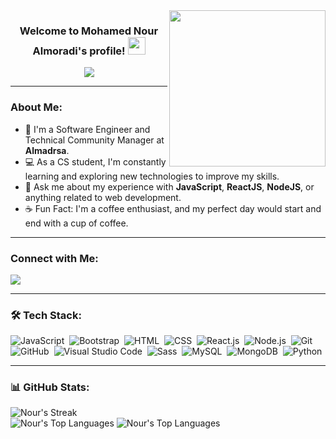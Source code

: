 <img width="250" align="right" src="https://c.tenor.com/_DOBjnGspYAAAAAM/code-coding.gif">

<h3 align="center">
  Welcome to Mohamed Nour Almoradi's profile!
  <img src="https://media.giphy.com/media/hvRJCLFzcasrR4ia7z/giphy.gif" width="28">
</h3>

<p align="center">
  <a href="https://github.com/DenverCoder1/readme-typing-svg"><img src="https://readme-typing-svg.herokuapp.com/?lines=Front-End%20Web%20Developer;Always%20Learning%20New%20Things&font=Fira%20Code&center=true&width=440&height=45&color=f75c7e&vCenter=true&size=22"></a>
</p> 

---

### About Me:
- 🏢 I'm a Software Engineer and Technical Community Manager at **Almadrsa**.  
- 💻 As a CS student, I'm constantly learning and exploring new technologies to improve my skills.  
- 💬 Ask me about my experience with **JavaScript**, **ReactJS**, **NodeJS**, or anything related to web development.  
- ☕ Fun Fact: I'm a coffee enthusiast, and my perfect day would start and end with a cup of coffee.  

---

### Connect with Me:
<a href="https://www.linkedin.com/in/nour-morad-965591262/" target="_blank">
  <img src="https://img.shields.io/badge/-Nour%20Almoradi-0077B5?style=for-the-badge&logo=Linkedin&logoColor=white"/>
</a>

---

### 🛠 Tech Stack:
![JavaScript](https://img.shields.io/badge/-JavaScript-05122A?style=flat&logo=javascript)&nbsp;
![Bootstrap](https://img.shields.io/badge/-Bootstrap-05122A?style=flat&logo=bootstrap&logoColor=563D7C)&nbsp;
![HTML](https://img.shields.io/badge/-HTML-05122A?style=flat&logo=HTML5)&nbsp;
![CSS](https://img.shields.io/badge/-CSS-05122A?style=flat&logo=CSS3&logoColor=1572B6)&nbsp;
![React.js](https://img.shields.io/badge/-React-05122A?style=flat&logo=react)&nbsp;
![Node.js](https://img.shields.io/badge/-Node.js-05122A?style=flat&logo=node.js&logoColor=339933)&nbsp;
![Git](https://img.shields.io/badge/-Git-05122A?style=flat&logo=git)&nbsp;
![GitHub](https://img.shields.io/badge/-GitHub-05122A?style=flat&logo=github)&nbsp;
![Visual Studio Code](https://img.shields.io/badge/-Visual%20Studio%20Code-05122A?style=flat&logo=visual-studio-code&logoColor=007ACC)&nbsp;
![Sass](https://img.shields.io/badge/-Sass-05122A?style=flat&logo=sass)&nbsp;
![MySQL](https://img.shields.io/badge/-MySQL-05122A?style=flat&logo=MySQL)&nbsp;
![MongoDB](https://img.shields.io/badge/-MongoDB-05122A?style=flat&logo=MongoDB)&nbsp;
![Python](https://img.shields.io/badge/-Python-05122A?style=flat&logo=python)&nbsp;

---

### 📊 GitHub Stats:
![Nour's Streak](https://github-readme-streak-stats.herokuapp.com/?user=mhd-nour&theme=midnight-purple&hide_border=false)  
![Nour's Top Languages](https://github-readme-stats.vercel.app/api/top-langs/?username=mhd-nour&theme=midnight-purple&show_icons=true&hide_border=false&layout=compact)
![Nour's Top Languages](https://github-readme-stats.vercel.app/api/top-langs/?username=mhd-nour&exclude_repo=repo1,repo2&theme=midnight-purple&show_icons=true&hide_border=false&layout=compact)


